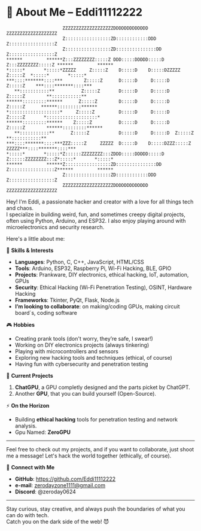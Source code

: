 👾 About Me – Eddi11112222
===========================
                                                                                                                              
                                                                                                         
                         ZZZZZZZZZZZZZZZZZZZDDDDDDDDDDDDD       ZZZZZZZZZZZZZZZZZZZ                     
                         Z:::::::::::::::::ZD::::::::::::DDD    Z:::::::::::::::::Z                     
                         Z:::::::::::::::::ZD:::::::::::::::DD  Z:::::::::::::::::Z                     
    ******         ******Z:::ZZZZZZZZ:::::Z DDD:::::DDDDD:::::D Z:::ZZZZZZZZ:::::Z ******         ******
    *:::::*       *:::::*ZZZZZ     Z:::::Z    D:::::D    D:::::DZZZZZ     Z:::::Z  *:::::*       *:::::*
    ***::::*******::::***        Z:::::Z      D:::::D     D:::::D       Z:::::Z    ***::::*******::::***
       **:::::::::::**          Z:::::Z       D:::::D     D:::::D      Z:::::Z        **:::::::::::**   
    ******:::::::::******      Z:::::Z        D:::::D     D:::::D     Z:::::Z      ******:::::::::******
    *:::::::::::::::::::*     Z:::::Z         D:::::D     D:::::D    Z:::::Z       *:::::::::::::::::::*
    ******:::::::::******    Z:::::Z          D:::::D     D:::::D   Z:::::Z        ******:::::::::******
       **:::::::::::**      Z:::::Z           D:::::D     D:::::D  Z:::::Z            **:::::::::::**   
    ***::::*******::::***ZZZ:::::Z     ZZZZZ  D:::::D    D:::::DZZZ:::::Z     ZZZZZ***::::*******::::***
    *:::::*       *:::::*Z::::::ZZZZZZZZ:::ZDDD:::::DDDDD:::::D Z::::::ZZZZZZZZ:::Z*:::::*       *:::::*
    ******         ******Z:::::::::::::::::ZD:::::::::::::::DD  Z:::::::::::::::::Z******         ******
                         Z:::::::::::::::::ZD::::::::::::DDD    Z:::::::::::::::::Z                     
                         ZZZZZZZZZZZZZZZZZZZDDDDDDDDDDDDD       ZZZZZZZZZZZZZZZZZZZ                     
                                                                                                    
                                                                                                                   
                                                                                                                                              
                                                                                                                                 
                                                                                                                                            
Hey! I'm Eddi, a passionate hacker and creator with a love for all things tech and chaos.  
I specialize in building weird, fun, and sometimes creepy digital projects, often using Python, Arduino, and ESP32. I also enjoy playing around with microelectronics and security research.

Here's a little about me:

🔧 **Skills & Interests**
- **Languages**: Python, C, C++, JavaScript, HTML/CSS
- **Tools**: Arduino, ESP32, Raspberry Pi, Wi-Fi Hacking, BLE, GPIO
- **Projects**: Prankware, DIY electronics, ethical hacking, IoT, automation, GPUs
- **Security**: Ethical Hacking (Wi-Fi Penetration Testing), OSINT, Hardware Hacking
- **Frameworks**: Tkinter, PyQt, Flask, Node.js
- **I’m looking to collaborate**: on making/coding GPUs, making circuit board´s, coding software

🎮 **Hobbies**
- Creating prank tools (don't worry, they’re safe, I swear!)
- Working on DIY electronics projects (always tinkering)
- Playing with microcontrollers and sensors
- Exploring new hacking tools and techniques (ethical, of course)
- Having fun with cybersecurity and penetration testing

👾 **Current Projects**
1. **ChatGPU**, a GPU completly designed and the parts picket by ChatGPT.
2. Another **GPU**, that you can build yourself (Open-Source).

⚡ **On the Horizon**
- Building **ethical hacking** tools for penetration testing and network analysis.
- Gpu Named: **ZeroGPU**

---

Feel free to check out my projects, and if you want to collaborate, just shoot me a message! Let's hack the world together (ethically, of course).

🔗 **Connect with Me**
- **GitHub**: https://github.com/Eddi11112222
- **e-mail**: zerodayzone1111@gmail.com
- **Discord**: @zeroday0624

---

Stay curious, stay creative, and always push the boundaries of what you can do with tech.  
Catch you on the dark side of the web! 😈

